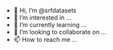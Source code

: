 - 👋 Hi, I’m @srfdatasets
- 👀 I’m interested in ...
- 🌱 I’m currently learning ...
- 💞️ I’m looking to collaborate on ...
- 📫 How to reach me ...

<!---
srfdatasets/srfdatasets is a ✨ special ✨ repository because its `README.md` (this file) appears on your GitHub profile.
You can click the Preview link to take a look at your changes.
--->
